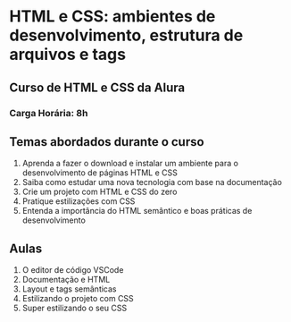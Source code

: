 # HTML e CSS: ambientes de desenvolvimento, estrutura de arquivos e tags

## Curso de HTML e CSS da Alura
### Carga Horária: 8h

## Temas abordados durante o curso

1. Aprenda a fazer o download e instalar um ambiente para o desenvolvimento de páginas HTML e CSS
2. Saiba como estudar uma nova tecnologia com base na documentação
3. Crie um projeto com HTML e CSS do zero
4. Pratique estilizações com CSS
5. Entenda a importância do HTML semântico e boas práticas de desenvolvimento

## Aulas

1. O editor de código VSCode
2. Documentação e HTML
3. Layout e tags semânticas
4. Estilizando o projeto com CSS
5. Super estilizando o seu CSS
